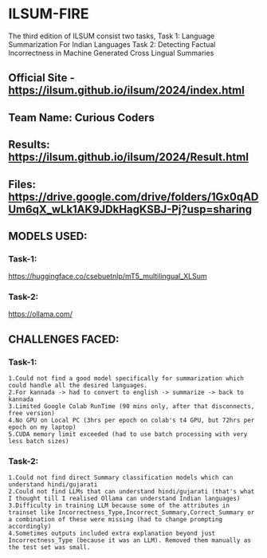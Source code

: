 # ILSUM-FIRE
The third edition of ILSUM consist two tasks,  Task 1: Language Summarization For Indian Languages  Task 2: Detecting Factual Incorrectness in Machine Generated Cross Lingual Summaries

## Official Site - https://ilsum.github.io/ilsum/2024/index.html
## Team Name: Curious Coders
## Results: https://ilsum.github.io/ilsum/2024/Result.html

## Files: https://drive.google.com/drive/folders/1Gx0qADUm6qX_wLk1AK9JDkHagKSBJ-Pj?usp=sharing

## MODELS USED:
### Task-1:
  https://huggingface.co/csebuetnlp/mT5_multilingual_XLSum
### Task-2:
  https://ollama.com/
  
## CHALLENGES FACED:
### Task-1:
	1.Could not find a good model specifically for summarization which could handle all the desired languages.
	2.For kannada -> had to convert to english -> summarize -> back to kannada
	3.Limited Google Colab RunTime (90 mins only, after that disconnects, free version)
	4.No GPU on Local PC (3hrs per epoch on colab's t4 GPU, but 72hrs per epoch on my laptop)
	5.CUDA memory limit exceeded (had to use batch processing with very less batch sizes)
### Task-2:
	1.Could not find direct Summary classification models which can understand hindi/gujarati
	2.Could not find LLMs that can understand hindi/gujarati (that's what I thought till I realised Ollama can understand Indian languages)
	3.Difficulty in training LLM because some of the attributes in trainset like Incorrectness_Type,Incorrect_Summary,Correct_Summary or a combination of these were missing (had to change prompting accordingly)
	4.Sometimes outputs included extra explanation beyond just Incorrectness_Type (because it was an LLM). Removed them manually as the test set was small.
